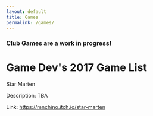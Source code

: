 ```yaml
---
layout: default
title: Games
permalink: /games/
---
```


### Club Games are a work in progress!

# Game Dev's 2017 Game List

Star Marten

Description: TBA

Link: https://mnchino.itch.io/star-marten

